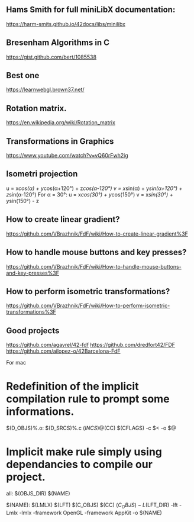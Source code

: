 ## Hams Smith for full miniLibX documentation:
https://harm-smits.github.io/42docs/libs/minilibx

## Bresenham Algorithms in C
https://gist.github.com/bert/1085538

## Best one
https://learnwebgl.brown37.net/

## Rotation matrix.
https://en.wikipedia.org/wiki/Rotation_matrix

## Transformations in Graphics
https://www.youtube.com/watch?v=vQ60rFwh2ig

## Isometri projection
u = x*cos(α) + y*cos(α+120°) + z*cos(α-120°)
v = x*sin(α) + y*sin(α+120°) + z*sin(α-120°)
For α = 30°:
u = x*cos(30°) + y*cos(150°)
v = x*sin(30°) + y*sin(150°) - z

## How to create linear gradient?
https://github.com/VBrazhnik/FdF/wiki/How-to-create-linear-gradient%3F

## How to handle mouse buttons and key presses?
https://github.com/VBrazhnik/FdF/wiki/How-to-handle-mouse-buttons-and-key-presses%3F

## How to perform isometric transformations?
https://github.com/VBrazhnik/FdF/wiki/How-to-perform-isometric-transformations%3F

## Good projects
https://github.com/agavrel/42-fdf
https://github.com/dredfort42/FDF
https://github.com/ailopez-o/42Barcelona-FdF

For mac
# Redefinition of the implicit compilation rule to prompt some informations.

$(D_OBJS)%.o: $(D_SRCS)%.c $(INCS)
	@$(CC) $(CFLAGS) -c $< -o $@

# Implicit make rule simply using dependancies to compile our project.

all: $(OBJS_DIR) $(NAME)

$(NAME): $(LMLX) $(LFT) $(C_OBJS)
	$(CC) $(C_OBJS) -L$(LFT_DIR) -lft -Lmlx -lmlx -framework OpenGL -framework AppKit -o $(NAME)

